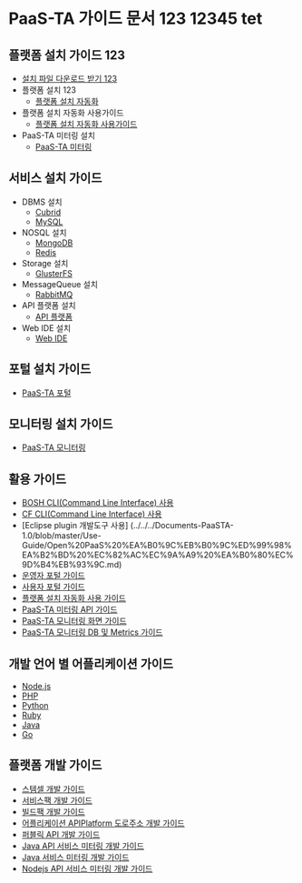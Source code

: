 # PaaS-TA 가이드 문서  123 12345 tet

## 플랫폼 설치 가이드 123

* [설치 파일 다운로드 받기 123 ](download_page.md)
* 플랫폼 설치 123
  * [플랫폼 설치 자동화](install-guide/platform-install-system/paas-ta_-_-_-_-_.md)
* 플랫폼 설치 자동화 사용가이드  
  * [플랫폼 설치 자동화 사용가이드](use-guide/paas-ta_-_-_-_-_.md)
* PaaS-TA 미터링 설치
  * [PaaS-TA 미터링](install-guide/metering/paas-ta_metering_-_.md)

## 서비스 설치 가이드

* DBMS 설치
  * [Cubrid](service-guide/dbms/paas-ta-cubrid.md)
  * [MySQL](service-guide/dbms/paas-ta-mysql.md)
* NOSQL 설치
  * [MongoDB](service-guide/nosql/paas-ta-mongodb.md)
  * [Redis](service-guide/nosql/paas-ta-redis.md)
* Storage 설치
  * [GlusterFS](service-guide/storage/paas-ta-glusterfs.md)
* MessageQueue 설치
  * [RabbitMQ](service-guide/messagequeue/paas-ta-rabbitmq.md)
* API 플랫폼 설치
  * [API 플랫폼](service-guide/etc/paas-ta-api.md)
* Web IDE 설치
  * [Web IDE](service-guide/webide/paas-ta-web-ide.md)

## 포털 설치 가이드

* [PaaS-TA 포털](portal_page.md)

## 모니터링 설치 가이드

* [PaaS-TA 모니터링](monitoring_page.md)

## 활용 가이드

* [BOSH CLI\(Command Line Interface\) 사용](https://github.com/jhuhm13579/trans-test/tree/c3fa60c3f2804eba4cf4bb19f90449a85a66a625/Documents-PaaSTA-1.0/blob/master/Use-Guide/OpenPaaS_PaaSTA_BOSH_CLI_guide.md)
* [CF CLI\(Command Line Interface\) 사용](https://github.com/jhuhm13579/trans-test/tree/c3fa60c3f2804eba4cf4bb19f90449a85a66a625/Documents-PaaSTA-1.0/blob/master/Use-Guide/OpenPaas%20CLi%20가이드.md)
* \[Eclipse plugin 개발도구 사용\] \(../../../Documents-PaaSTA-1.0/blob/master/Use-Guide/Open%20PaaS%20%EA%B0%9C%EB%B0%9C%ED%99%98%EA%B2%BD%20%EC%82%AC%EC%9A%A9%20%EA%B0%80%EC%9D%B4%EB%93%9C.md\)
* [운영자 포털 가이드](use-guide/paas-ta-_v1.0-2.md)
* [사용자 포털 가이드](use-guide/paas-ta-_v1.0.md)
* [플랫폼 설치 자동화 사용 가이드](use-guide/paas-ta_-_-_-_-_.md)
* [PaaS-TA 미터링 API 가이드](use-guide/paas-ta_usage_reporting_api_.md)
* [PaaS-TA 모니터링 화면 가이드](use-guide/paas-ta-_v1.0-1.md)
* [PaaS-TA 모니터링 DB 및 Metrics 가이드](use-guide/paas-ta-db-metrics.md)

## 개발 언어 별 어플리케이션 가이드

* [Node.js](https://github.com/jhuhm13579/trans-test/tree/c3fa60c3f2804eba4cf4bb19f90449a85a66a625/Documents-PaaSTA-1.0/blob/master/Sample-App-Guide/OpenPaaS_PaaSTA_Application_Nodejs_develope_guide.md)
* [PHP](https://github.com/jhuhm13579/trans-test/tree/c3fa60c3f2804eba4cf4bb19f90449a85a66a625/Documents-PaaSTA-1.0/blob/master/Sample-App-Guide/OpenPaaS_PaaSTA_Application_PHP_develope_guide.md)
* [Python](https://github.com/jhuhm13579/trans-test/tree/c3fa60c3f2804eba4cf4bb19f90449a85a66a625/Documents-PaaSTA-1.0/blob/master/Sample-App-Guide/OpenPaaS_PaaSTA_Application_Python_develope_guide.md)
* [Ruby](https://github.com/jhuhm13579/trans-test/tree/c3fa60c3f2804eba4cf4bb19f90449a85a66a625/Documents-PaaSTA-1.0/blob/master/Sample-App-Guide/OpenPaaS_PaaSTA_Application_Ruby_develope_guide.md)
* [Java](https://github.com/jhuhm13579/trans-test/tree/c3fa60c3f2804eba4cf4bb19f90449a85a66a625/Documents-PaaSTA-1.0/blob/master/Sample-App-Guide/OpenPaaS_PaaSTA_Application_Java_develope_guide.md)
* [Go](https://github.com/jhuhm13579/trans-test/tree/c3fa60c3f2804eba4cf4bb19f90449a85a66a625/Documents-PaaSTA-1.0/blob/master/Sample-App-Guide/OpenPaaS_PaaSTA_Application_Go_develope_guide.md)

## 플랫폼 개발 가이드

* [스템셀 개발 가이드](https://github.com/jhuhm13579/trans-test/tree/c3fa60c3f2804eba4cf4bb19f90449a85a66a625/Documents-PaaSTA-1.0/blob/master/Development-Guide/OpenPaaS_PaaSTA_Build_Stemcell_guide.md)
* [서비스팩 개발 가이드](https://github.com/jhuhm13579/trans-test/tree/c3fa60c3f2804eba4cf4bb19f90449a85a66a625/Documents-PaaSTA-1.0/blob/master/Development-Guide/ServicePack_develope_guide.md)
* [빌드팩 개발 가이드](https://github.com/jhuhm13579/trans-test/tree/c3fa60c3f2804eba4cf4bb19f90449a85a66a625/Documents-PaaSTA-1.0/blob/master/Development-Guide/Buildpack_develope_guide.md)
* [어플리케이션 APIPlatform 도로주소 개발 가이드](https://github.com/jhuhm13579/trans-test/tree/c3fa60c3f2804eba4cf4bb19f90449a85a66a625/Documents-PaaSTA-1.0/blob/master/Development-Guide/Application_APIPlatform_dorojuso_devlope_guide.md)
* [퍼블릭 API 개발 가이드](https://github.com/jhuhm13579/trans-test/tree/c3fa60c3f2804eba4cf4bb19f90449a85a66a625/Documents-PaaSTA-1.0/blob/master/Development-Guide/PublicAPI_devlope_guide.md)
* [Java API 서비스 미터링 개발 가이드](development-guide/paas-ta_java_api_-_-_-_.md)
* [Java 서비스 미터링 개발 가이드](development-guide/paas-ta_java_-_-_-_.md)
* [Nodejs API 서비스 미터링 개발 가이드](development-guide/paas-ta_node.js_api_-_-_.md)

